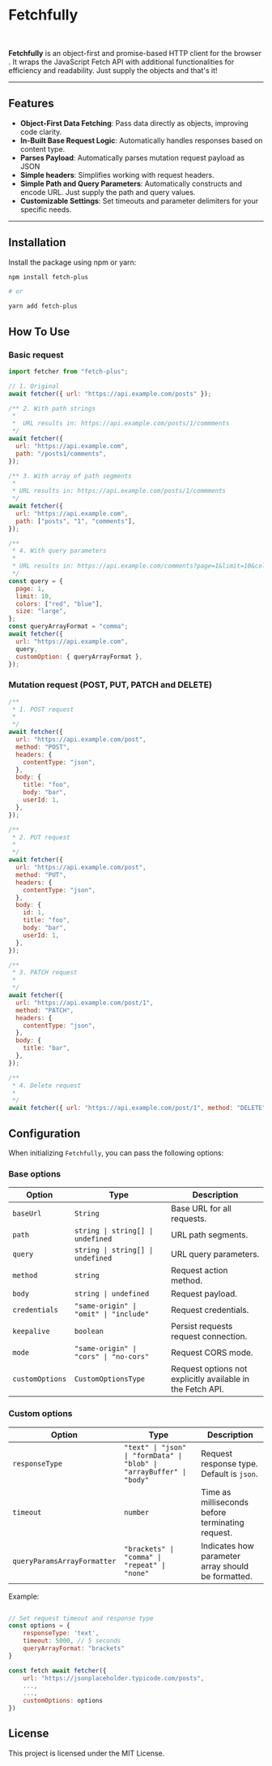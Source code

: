 # Fetchfully

<!-- <img src="./SimpleFetch.png" style="max-width:300px;display:block" /> -->

<br />

**Fetchfully** is an object-first and promise-based HTTP client for the browser . It wraps the JavaScript Fetch API with additional functionalities for efficiency and readability. Just supply the objects and that's it!

---

## Features

- **Object-First Data Fetching**: Pass data directly as objects, improving code clarity.
- **In-Built Base Request Logic**: Automatically handles responses based on content type.
- **Parses Payload**: Automatically parses mutation request payload as JSON
- **Simple headers**: Simplifies working with request headers.
- **Simple Path and Query Parameters**: Automatically constructs and encode URL. Just supply the path and query values.
- **Customizable Settings**: Set timeouts and parameter delimiters for your specific needs.

---

## Installation

Install the package using npm or yarn:

```bash
npm install fetch-plus

# or

yarn add fetch-plus
```

## How To Use

### Basic request

```javascript
import fetcher from "fetch-plus";

// 1. Original
await fetcher({ url: "https://api.example.com/posts" });

/** 2. With path strings
 *
 *  URL results in: https://api.example.com/posts/1/commments
 */
await fetcher({
  url: "https://api.example.com",
  path: "/posts1/comments",
});

/** 3. With array of path segments
 *
 * URL results in: https://api.example.com/posts/1/commments
 */
await fetcher({
  url: "https://api.example.com",
  path: ["posts", "1", "comments"],
});

/**
 * 4. With query parameters
 *
 * URL results in: https://api.example.com/comments?page=1&limit=10&colors=red,blue&size=large
 */
const query = {
  page: 1,
  limit: 10,
  colors: ["red", "blue"],
  size: "large",
};
const queryArrayFormat = "comma";
await fetcher({
  url: "https://api.example.com",
  query,
  customOption: { queryArrayFormat },
});
```

### Mutation request (POST, PUT, PATCH and DELETE)

```javascript
/**
 * 1. POST request
 *
 */
await fetcher({
  url: "https://api.example.com/post",
  method: "POST",
  headers: {
    contentType: "json",
  },
  body: {
    title: "foo",
    body: "bar",
    userId: 1,
  },
});

/**
 * 2. PUT request
 *
 */
await fetcher({
  url: "https://api.example.com/post",
  method: "PUT",
  headers: {
    contentType: "json",
  },
  body: {
    id: 1,
    title: "foo",
    body: "bar",
    userId: 1,
  },
});

/**
 * 3. PATCH request
 *
 */
await fetcher({
  url: "https://api.example.com/post/1",
  method: "PATCH",
  headers: {
    contentType: "json",
  },
  body: {
    title: "bar",
  },
});

/**
 * 4. Delete request
 *
 */
await fetcher({ url: "https://api.example.com/post/1", method: "DELETE" });
```

## Configuration

When initializing `Fetchfully`, you can pass the following options:

### Base options

| Option          | Type                                   | Description                                                |
| --------------- | -------------------------------------- | ---------------------------------------------------------- |
| `baseUrl`       | `String`                               | Base URL for all requests.                                 |
| `path`          | `string \| string[] \| undefined`      | URL path segments.                                         |
| `query`         | `string \| string[] \| undefined`      | URL query parameters.                                      |
| `method`        | `string`                               | Request action method.                                     |
| `body`          | `string \| undefined`                  | Request payload.                                           |
| `credentials`   | `"same-origin" \| "omit" \| "include"` | Request credentials.                                       |
| `keepalive`     | `boolean`                              | Persist requests request connection.                       |
| `mode`          | `"same-origin" \| "cors" \| "no-cors"` | Request CORS mode.                                         |
| `customOptions` | `CustomOptionsType`                    | Request options not explicitly available in the Fetch API. |

### Custom options

| Option                      | Type                                                                  | Description                                        |
| --------------------------- | --------------------------------------------------------------------- | -------------------------------------------------- |
| `responseType`              | `"text" \| "json" \| "formData" \| "blob" \| "arrayBuffer" \| "body"` | Request response type. Default is `json`.          |
| `timeout`                   | `number`                                                              | Time as milliseconds before terminating request.   |
| `queryParamsArrayFormatter` | `"brackets" \| "comma" \| "repeat" \| "none"`                         | Indicates how parameter array should be formatted. |

Example:

```javascript

// Set request timeout and response type
const options = {
    responseType: 'text',
    timeout: 5000, // 5 seconds
    queryArrayFormat: "brackets"
}

const fetch await fetcher({
    url: "https://jsonplaceholder.typicode.com/posts",
    ...,
    ...,
    customOptions: options
})
```

## License

This project is licensed under the MIT License.
